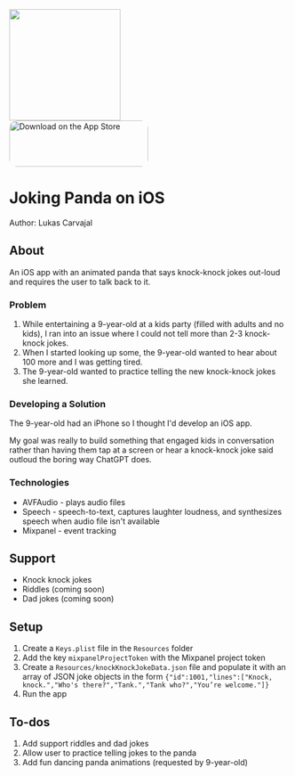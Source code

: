 <img src="https://lcarvajal.github.io/img/haha-panda.jpg" height=200>
<br>
<a href="https://apps.apple.com/at/app/haha-panda/id6471627244?itsct=apps_box_badge&amp;itscg=30200" style="display: inline-block; overflow: hidden; border-radius: 13px; width: 250px; height: 83px;"><img src="https://tools.applemediaservices.com/api/badges/download-on-the-app-store/white/en-us?size=250x83&amp;releaseDate=1714608000" alt="Download on the App Store" style="border-radius: 13px; width: 250px; height: 83px;"></a>

#  Joking Panda on iOS

Author: Lukas Carvajal

## About

An iOS app with an animated panda that says knock-knock jokes out-loud and requires the user to talk back to it.

### Problem

1. While entertaining a 9-year-old at a kids party (filled with adults and no kids), I ran into an issue where I could not tell more than 2-3 knock-knock jokes.
2. When I started looking up some, the 9-year-old wanted to hear about 100 more and I was getting tired.
3. The 9-year-old wanted to practice telling the new knock-knock jokes she learned.

### Developing a Solution

The 9-year-old had an iPhone so I thought I'd develop an iOS app. 

My goal was really to build something that engaged kids in conversation rather than having them tap at a screen or hear a knock-knock joke said outloud the boring way ChatGPT does.

### Technologies
- AVFAudio - plays audio files
- Speech - speech-to-text, captures laughter loudness, and synthesizes speech when audio file isn't available
- Mixpanel - event tracking

## Support
- Knock knock jokes
- Riddles (coming soon)
- Dad jokes (coming soon) 

## Setup

1. Create a `Keys.plist` file in the `Resources` folder
2. Add the key `mixpanelProjectToken` with the Mixpanel project token
3. Create a `Resources/knockKnockJokeData.json` file and populate it with an array of JSON joke objects in the form `{"id":1001,"lines":["Knock, knock.","Who's there?","Tank.","Tank who?","You’re welcome."]}`
4. Run the app 

## To-dos
1. Add support riddles and dad jokes
2. Allow user to practice telling jokes to the panda
3. Add fun dancing panda animations (requested by 9-year-old)
